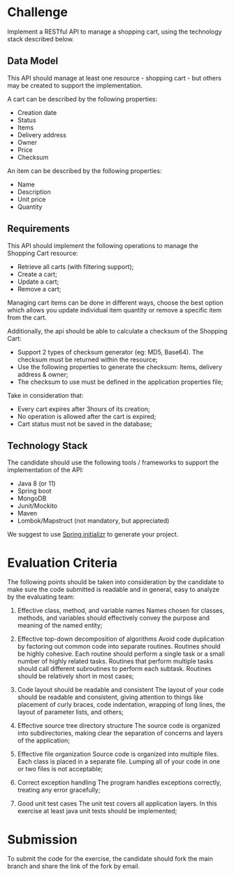 # Challenge
Implement a RESTful API to manage a shopping cart, using the technology stack described below. 


## Data Model
This API should manage at least one resource - shopping cart - but others may be created to support the implementation.

A cart can be described by the following properties:
- Creation date
- Status
- Items
- Delivery address
- Owner
- Price
- Checksum


An item can be described by the following properties:
- Name
- Description
- Unit price
- Quantity


## Requirements
This API should implement the following operations to manage the Shopping Cart resource:
- Retrieve all carts (with filtering support);
- Create a cart;
- Update a cart;
- Remove a cart;

Managing cart items can be done in different ways, choose the best option which allows you update individual item quantity or remove a specific item from the cart.

Additionally, the api should be able to calculate a checksum of the Shopping Cart:
- Support 2 types of checksum generator (eg: MD5, Base64). The checksum must be returned within the resource;
- Use the following properties to generate the checksum: Items, delivery address & owner;
- The checksum to use must be defined in the application properties file;

Take in consideration that:
- Every cart expires after 3hours of its creation;
- No operation is allowed after the cart is expired;
- Cart status must not be saved in the database;
  

## Technology Stack
The candidate should use the following tools / frameworks to support the implementation of the API:
- Java 8 (or 11)
- Spring boot
- MongoDB
- Junit/Mockito
- Maven
- Lombok/Mapstruct (not mandatory, but appreciated)

  
We suggest to use <a href="https://start.spring.io/" target="_blank">Spring initializr</a> to generate your project.


# Evaluation Criteria

The following points should be taken into consideration by the candidate to make sure the code submitted is readable and in general, easy to analyze by the evaluating team:
1. Effective class, method, and variable names
   Names chosen for classes, methods, and variables should effectively convey the purpose and meaning of the named entity;

2. Effective top-down decomposition of algorithms
   Avoid code duplication by factoring out common code into separate routines. Routines should be highly cohesive. Each routine should perform a single task or a small number of highly related tasks. Routines that perform multiple tasks should call different subroutines to perform each subtask. Routines should be relatively short in most cases;

3. Code layout should be readable and consistent
   The layout of your code should be readable and consistent, giving attention to things like placement of curly braces, code indentation, wrapping of long lines, the layout of parameter lists, and others;

4. Effective source tree directory structure
   The source code is organized into subdirectories, making clear the separation of concerns and layers of the application;

5. Effective file organization
   Source code is organized into multiple files. Each class is placed in a separate file. Lumping all of your code in one or two files is not acceptable;

6. Correct exception handling
   The program handles exceptions correctly, treating any error gracefully;

7. Good unit test cases
   The unit test covers all application layers. In this exercise at least java unit tests should be implemented;


# Submission

To submit the code for the exercise, the candidate should fork the main branch and share the link of the fork by email.
